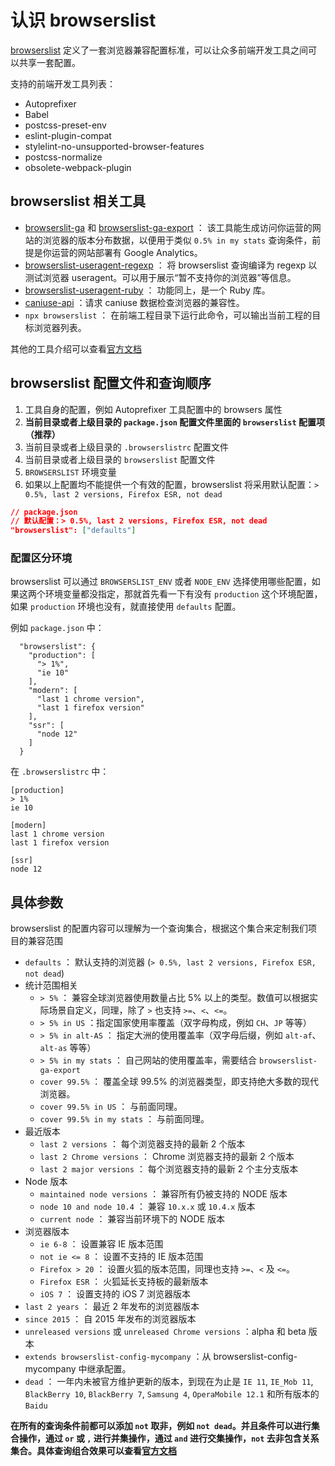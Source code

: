 # 认识 browserslist

[browserslist](https://github.com/browserslist/browserslist) 定义了一套浏览器兼容配置标准，可以让众多前端开发工具之间可以共享一套配置。

支持的前端开发工具列表：

- Autoprefixer
- Babel
- postcss-preset-env
- eslint-plugin-compat
- stylelint-no-unsupported-browser-features
- postcss-normalize
- obsolete-webpack-plugin

## browserslist 相关工具

- [browserslit-ga](https://github.com/browserslist/browserslist-ga) 和 [browserslist-ga-export](https://github.com/browserslist/browserslist-ga-export) ： 该工具能生成访问你运营的网站的浏览器的版本分布数据，以便用于类似 `0.5% in my stats` 查询条件，前提是你运营的网站部署有 Google Analytics。
- [browserslist-useragent-regexp](https://github.com/browserslist/browserslist-useragent-regexp) ： 将 browserslist 查询编译为 regexp 以测试浏览器 useragent。可以用于展示“暂不支持你的浏览器”等信息。
- [browserslist-useragent-ruby](https://github.com/browserslist/browserslist-useragent-ruby) ： 功能同上，是一个 Ruby 库。
- [caniuse-api](https://github.com/Nyalab/caniuse-api) ：请求 caniuse 数据检查浏览器的兼容性。
- `npx browserslist` ： 在前端工程目录下运行此命令，可以输出当前工程的目标浏览器列表。

其他的工具介绍可以查看[官方文档](https://github.com/browserslist/browserslist#tools)

## browserslist 配置文件和查询顺序

1. 工具自身的配置，例如 Autoprefixer 工具配置中的 browsers 属性
2. **当前目录或者上级目录的 `package.json` 配置文件里面的 `browserslist` 配置项（推荐）**
3. 当前目录或者上级目录的 `.browserslistrc` 配置文件
4. 当前目录或者上级目录的 `browserslist` 配置文件
5. `BROWSERSLIST` 环境变量
6. 如果以上配置均不能提供一个有效的配置，browserslist 将采用默认配置：`> 0.5%, last 2 versions, Firefox ESR, not dead`

```json
// package.json
// 默认配置：> 0.5%, last 2 versions, Firefox ESR, not dead
"browserslist": ["defaults"]
```

### 配置区分环境

browserslist 可以通过 `BROWSERSLIST_ENV` 或者 `NODE_ENV` 选择使用哪些配置，如果这两个环境变量都没指定，那就首先看一下有没有 `production` 这个环境配置，如果 `production` 环境也没有，就直接使用 `defaults` 配置。

例如 `package.json` 中：

```
  "browserslist": {
    "production": [
      "> 1%",
      "ie 10"
    ],
    "modern": [
      "last 1 chrome version",
      "last 1 firefox version"
    ],
    "ssr": [
      "node 12"
    ]
  }
```

在 `.browserslistrc` 中：

```
[production]
> 1%
ie 10

[modern]
last 1 chrome version
last 1 firefox version

[ssr]
node 12
```

## 具体参数

browserslist 的配置内容可以理解为一个查询集合，根据这个集合来定制我们项目的兼容范围

- `defaults` ： 默认支持的浏览器 (`> 0.5%, last 2 versions, Firefox ESR, not dead`)
- 统计范围相关
  - `> 5%` ： 兼容全球浏览器使用数量占比 5% 以上的类型。数值可以根据实际场景自定义，同理，除了 `>` 也支持 `>=`、`<`、`<=`。
  - `> 5% in US` ：指定国家使用率覆盖（双字母构成，例如 `CH`、`JP` 等等）
  - `> 5% in alt-AS` ： 指定大洲的使用覆盖率（双字母后缀，例如 `alt-af`、`alt-as` 等等）
  - `> 5% in my stats` ： 自己网站的使用覆盖率，需要结合 `browserslist-ga-export`
  - `cover 99.5%` ： 覆盖全球 99.5% 的浏览器类型，即支持绝大多数的现代浏览器。
  - `cover 99.5% in US` ： 与前面同理。
  - `cover 99.5% in my stats` ： 与前面同理。
- 最近版本
  - `last 2 versions` ： 每个浏览器支持的最新 2 个版本
  - `last 2 Chrome versions` ： Chrome 浏览器支持的最新 2 个版本
  - `last 2 major versions` ： 每个浏览器支持的最新 2 个主分支版本
- Node 版本
  - `maintained node versions` ： 兼容所有仍被支持的 NODE 版本
  - `node 10 and node 10.4` ： 兼容 `10.x.x` 或 `10.4.x` 版本
  - `current node` ： 兼容当前环境下的 NODE 版本
- 浏览器版本
  - `ie 6-8` ： 设置兼容 IE 版本范围
  - `not ie <= 8` ： 设置不支持的 IE 版本范围
  - `Firefox > 20` ： 设置火狐的版本范围，同理也支持 `>=`、`<` 及 `<=`。
  - `Firefox ESR` ： 火狐延长支持板的最新版本
  - `iOS 7` ： 设置支持的 iOS 7 浏览器版本
- `last 2 years` ： 最近 2 年发布的浏览器版本
- `since 2015` ： 自 2015 年发布的浏览器版本
- `unreleased versions` 或 `unreleased Chrome versions` ：alpha 和 beta 版本
- `extends browserslist-config-mycompany` ：从 browserslist-config-mycompany 中继承配置。
- `dead` ： 一年内未被官方维护更新的版本，到现在为止是 `IE 11`, `IE_Mob 11`, `BlackBerry 10`, `BlackBerry 7`, `Samsung 4`, `OperaMobile 12.1` 和所有版本的 `Baidu`

**在所有的查询条件前都可以添加 `not` 取非，例如 `not dead`。并且条件可以进行集合操作，通过 `or` 或 `,` 进行并集操作，通过 `and` 进行交集操作，`not` 去非包含关系集合。具体查询组合效果可以查看[官方文档](https://github.com/browserslist/browserslist#query-composition)**
